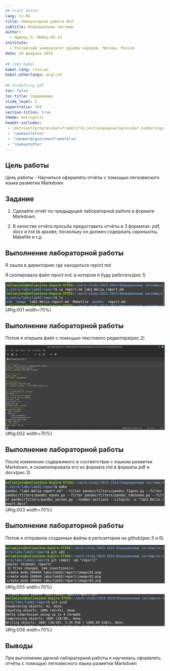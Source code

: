```yaml
---
## Front matter
lang: ru-RU
title: Лабораторная работа No3
subtitle: Операционные системы
author:
  - Нджову Н. НКАбд-04-23
institute:
  - Российский университет дружбы народов, Москва, Россия
date: 29 февраля 2024

## i18n babel
babel-lang: russian
babel-otherlangs: english

## Formatting pdf
toc: false
toc-title: Содержание
slide_level: 2
aspectratio: 169
section-titles: true
theme: metropolis
header-includes:
 - \metroset{progressbar=frametitle,sectionpage=progressbar,numbering=fraction}
 - '\makeatletter'
 - '\beamer@ignorenonframefalse'
 - '\makeatother'
---
```


## Цель работы

Цель работы - Научиться оформлять отчёты с помощью легковесного языка разметки Markdown

## Задание

1. Сделайте отчёт по предыдущей лабораторной работе в формате Markdown.

2. В качестве отчёта просьба предоставить отчёты в 3 форматах: pdf, docx и md (в архиве,
поскольку он должен содержать скриншоты, Makefile и т.д

## Выполнение лабораторной работы

Я зашла в директорию где находиться report.md

Я скопировала файл report.md, в котором я буду работать(рис.1)

![копирование файла](image/02.png){#fig:001 width=70%}

## Выполнение лабораторной работы

Потом я открыла файл с помощью текстового редактора(рис.2)

![файл](image/04.png){#fig:002 width=70%}

## Выполнение лабораторной работы

После изменения содержимого в соответствии с языком разметки Markdown, я скомпилировала его из формата md в форматы pdf и docx(рис.3)

![компилиляция отчета](image/05.png){#fig:003 width=70%}

## Выполнение лабораторной работы

Потом я отправила созданные файлы в репозитории на github(рис.5 и 6)

![отправка файлов](image/07.png){#fig:005 width=70%}

![отправка файлов](image/08.png){#fig:006 width=70%}

## Выводы

При выполнении данной лабораторной работы я научилась оформлять отчёты с помощью легковесного языка разметки Markdown

